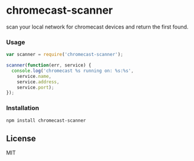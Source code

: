 # chromecast-scanner

scan your local network for chromecast devices and return the
first found.

### Usage
```javascript
var scanner = require('chromecast-scanner');

scanner(function(err, service) {
  console.log('chromecast %s running on: %s:%s',
    service.name,
    service.address,
    service.port);
});
```

### Installation

`npm install chromecast-scanner`

## License
MIT
